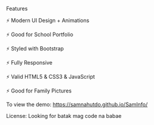 Features

⚡️ Modern UI Design + Animations

⚡️ Good for School Portfolio

⚡️ Styled with Bootstrap

⚡️ Fully Responsive

⚡️ Valid HTML5 & CSS3 & JavaScript

⚡️ Good for Family Pictures

To view the demo: https://samnahutdo.github.io/SamInfo/

License: Looking for batak mag code na babae
